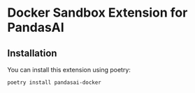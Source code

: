 # Docker Sandbox Extension for PandasAI

## Installation

You can install this extension using poetry:

```bash
poetry install pandasai-docker
```
